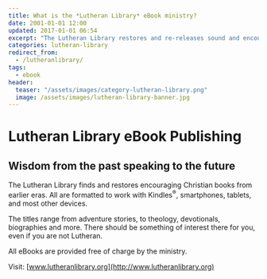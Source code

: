 ```yaml
---
title: What is the *Lutheran Library* eBook ministry?
date: 2001-01-01 12:00
updated: 2017-01-01 06:54
excerpt: "The Lutheran Library restores and re-releases sound and encouraging Christian books from earlier eras as ebooks." 
categories: lutheran-library
redirect_from:
  - /lutheranlibrary/
tags: 
  - ebook
header:
  teaser: "/assets/images/category-lutheran-library.png"
  image: /assets/images/lutheran-library-banner.jpg
---
```

# Lutheran Library eBook Publishing

## Wisdom from the past speaking to the future

The Lutheran Library finds and restores encouraging Christian books from earlier eras.  All are formatted to work with Kindles<sup>®</sup>, smartphones, tablets, and most other devices.  

The titles range from adventure stories, to theology, devotionals, biographies and more.  There should be something of interest there for you, even if you are not Lutheran.

All eBooks are provided free of charge by the ministry.

Visit:  [www.lutheranlibrary.org](http://www.lutheranlibrary.org)  
